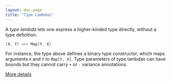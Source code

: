 ```yaml
---
layout: doc-page
title: "Type Lambdas"
---
```


A _type lambda_ lets one express a higher-kinded type directly, without
a type definition.

```scala
[X, Y] =>> Map[Y, X]
```

For instance, the type above defines a binary type constructor, which maps arguments `X` and `Y` to `Map[Y, X]`.
Type parameters of type lambdas can have bounds but they cannot carry `+` or `-` variance annotations.

[More details](./type-lambdas-spec.md)

